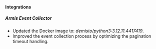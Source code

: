 
#### Integrations

##### Armis Event Collector
- Updated the Docker image to: *demisto/python3:3.12.11.4417419*.
- Improved the event collection process by optimizing the pagination timeout handling.
